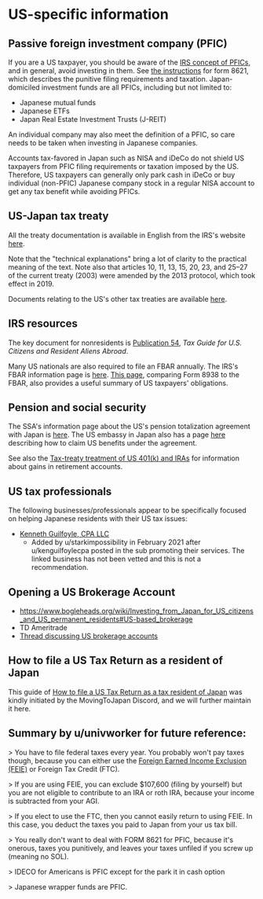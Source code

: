# US-specific information

## Passive foreign investment company (PFIC)

If you are a US taxpayer, you should be aware of the [IRS concept of PFICs](https://www.irs.gov/forms-pubs/about-form-8621), and in general, avoid investing in them. See [the instructions](https://www.irs.gov/instructions/i8621) for form 8621, which describes the punitive filing requirements and taxation. Japan-domiciled investment funds are all PFICs, including but not limited to:

* Japanese mutual funds
* Japanese ETFs
* Japan Real Estate Investment Trusts (J-REIT)

An individual company may also meet the definition of a PFIC, so care needs to be taken when investing in Japanese companies.

Accounts tax-favored in Japan such as NISA and iDeCo do not shield US taxpayers from PFIC filing requirements or taxation imposed by the US. Therefore, US taxpayers can generally only park cash in iDeCo or buy individual (non-PFIC) Japanese company stock in a regular NISA account to get any tax benefit while avoiding PFICs.

## US-Japan tax treaty

All the treaty documentation is available in English from the IRS's website [here](https://www.irs.gov/businesses/international-businesses/japan-tax-treaty-documents).

Note that the "technical explanations" bring a lot of clarity to the practical meaning of the text. Note also that articles 10, 11, 13, 15, 20, 23, and 25–27 of the current treaty (2003) were amended by the 2013 protocol, which took effect in 2019.

Documents relating to the US's other tax treaties are available [here](https://www.irs.gov/downloads/irs-trty).

## IRS resources

The key document for nonresidents is [Publication 54](https://www.irs.gov/publications/p54), *Tax Guide for U.S. Citizens and Resident Aliens Abroad*.

Many US nationals are also required to file an FBAR annually. The IRS's FBAR information page is [here](https://www.irs.gov/businesses/small-businesses-self-employed/report-of-foreign-bank-and-financial-accounts-fbar). [This page](https://www.irs.gov/businesses/comparison-of-form-8938-and-fbar-requirements), comparing Form 8938 to the FBAR, also provides a useful summary of US taxpayers' obligations.

## Pension and social security

The SSA's information page about the US's pension totalization agreement with Japan is [here](https://www.ssa.gov/international/Agreement_Pamphlets/japan.html). The US embassy in Japan also has a page [here](https://jp.usembassy.gov/u-s-citizen-services/social-security/totalization-agreement/) describing how to claim US benefits under the agreement.

See also the [Tax-treaty treatment of US 401(k) and IRAs](countries/us/401ks-and-iras-under-tax-treaty) for information about gains in retirement accounts.

## US tax professionals

The following businesses/professionals appear to be specifically focused on helping Japanese residents with their US tax issues:

- [Kenneth Guilfoyle, CPA LLC](https://globaltaxsolutionsforamericans.com/)
    - Added by u/starkimpossibility in February 2021 after u/kenguilfoylecpa posted in the sub promoting their services. The linked business has not been vetted and this is not a recommendation.

## Opening a US Brokerage Account

- https://www.bogleheads.org/wiki/Investing_from_Japan_for_US_citizens_and_US_permanent_residents#US-based_brokerage
- TD Ameritrade
- [Thread discussing US brokerage accounts](https://www.reddit.com/r/JapanFinance/comments/murk3h/for_americans_with_brokerage_accounts_in_the_us/)

## How to file a US Tax Return as a resident of Japan

This guide of [How to file a US Tax Return as a tax resident of Japan](countries/us/how-to-file-a-tax-return) was kindly initiated by the MovingToJapan Discord, and we will further maintain it here.

## Summary by u/univworker for future reference:

&gt; You have to file federal taxes every year. You probably won't pay taxes though, because you can either use the [Foreign Earned Income Exclusion (FEIE)](https://www.irs.gov/individuals/international-taxpayers/foreign-earned-income-exclusion) or Foreign Tax Credit (FTC).

&gt; If you are using FEIE, you can exclude $107,600 (filing by yourself) but you are not eligible to contribute to an IRA or roth IRA, because your income is subtracted from your AGI.

&gt; If you elect to use the FTC, then you cannot easily return to using FEIE. In this case, you deduct the taxes you paid to Japan from your us tax bill.

&gt; You really don't want to deal with FORM 8621 for PFIC, because it's onerous, taxes you punitively, and leaves your taxes unfiled if you screw up (meaning no SOL).

&gt; IDECO for Americans is PFIC except for the park it in cash option

&gt; Japanese wrapper funds are PFIC.
